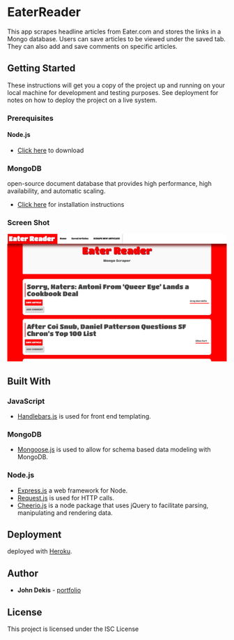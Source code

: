 # EaterReader

This app scrapes headline articles from Eater.com and stores the links in a Mongo database. Users can save articles to be viewed under the saved tab. They can also add and save comments on specific articles.

## Getting Started

These instructions will get you a copy of the project up and running on your local machine for development and testing purposes. See deployment for notes on how to deploy the project on a live system.

### Prerequisites

#### Node.js 

- [Click here](https://nodejs.org/en/download/) to download

### MongoDB

open-source document database that provides high performance, high availability, and automatic scaling.
 
 - [Click here](https://docs.mongodb.com/manual/installation/) for installation instructions



### Screen Shot
![large](./images/eater-reader.png)


## Built With

### JavaScript

- [Handlebars.js](https://handlebarsjs.com/) is used for front end templating.

### MongoDB

- [Mongoose.js](http://mongoosejs.com/) is used to allow for schema based data modeling with MongoDB.


### Node.js
- [Express.js](http://expressjs.com/) a web framework for Node.
- [Request.js](https://www.npmjs.com/package/request) is used for HTTP calls.
- [Cheerio.js](https://www.npmjs.com/package/cheerio) is a node package that uses jQuery to facilitate parsing,             manipulating and rendering data.

## Deployment
 deployed with [Heroku](https://www.heroku.com/).


## Author

* **John Dekis**  - [portfolio](https://johndekis.github.io/Bootstrap-Portfolio/)

## License

This project is licensed under the ISC License



